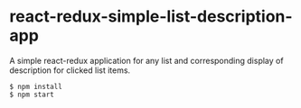 # react-redux-simple-list-description-app
A simple react-redux application for any list and corresponding display of description for clicked list items.

```
$ npm install
$ npm start
```
